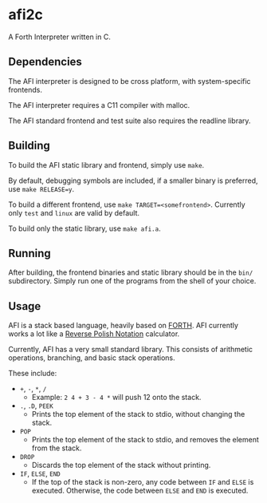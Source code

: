 # afi2c
A Forth Interpreter written in C.

## Dependencies
The AFI interpreter is designed to be cross platform, with system-specific frontends.

The AFI interpreter requires a C11 compiler with malloc.

The AFI standard frontend and test suite also requires the readline library.

## Building
To build the AFI static library and frontend, simply use `make`.

By default, debugging symbols are included, if a smaller binary is preferred, use `make RELEASE=y`.

To build a different frontend, use `make TARGET=<somefrontend>`. Currently only `test` and `linux` are valid by default.

To build only the static library, use `make afi.a`.

## Running
After building, the frontend binaries and static library should be in the `bin/` subdirectory. Simply run one of the programs from the shell of your choice.

## Usage
AFI is a stack based language, heavily based on [FORTH](https://en.wikipedia.org/wiki/Forth_(programming_language)). AFI currently works a lot like a [Reverse Polish Notation](https://en.wikipedia.org/wiki/Reverse_Polish_notation) calculator.

Currently, AFI has a very small standard library. This consists of arithmetic operations, branching, and basic stack operations.

These include:

* `+`, `-`, `*`, `/`
    * Example: `2 4 + 3 - 4 *` will push 12 onto the stack.
* `.`, `.D`, `PEEK`
    * Prints the top element of the stack to stdio, without changing the stack.
* `POP`
    * Prints the top element of the stack to stdio, and removes the element from the stack.
* `DROP`
    * Discards the top element of the stack without printing.
* `IF`, `ELSE`, `END`
    * If the top of the stack is non-zero, any code between `IF` and `ELSE` is executed. Otherwise, the code between `ELSE` and `END` is executed.
